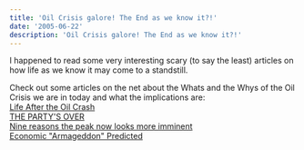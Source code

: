 ```yaml
---
title: 'Oil Crisis galore! The End as we know it?!'
date: '2005-06-22'
description: 'Oil Crisis galore! The End as we know it?!'
---
```


I happened to read some very interesting scary (to say the least) articles on how life as we know it may come to a standstill.

Check out some articles on the net about the Whats and the Whys of the Oil Crisis we are in today and what the implications are:  
[Life After the Oil Crash][0]  
[THE PARTY'S OVER][1]  
[Nine reasons the peak now looks more imminent][2]  
[Economic "Armageddon" Predicted][3]


[0]: http://www.lifeaftertheoilcrash.net/
[1]: http://museletter.com/partys-over.html
[2]: http://www.energybulletin.net/997.html
[3]: http://www.fromthewilderness.com/free/ww3/112304_economic_armageddon.shtml